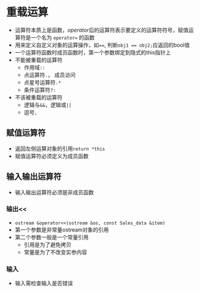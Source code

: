 # 重载运算

- 运算符本质上是函数，*operator*后的运算符表示要定义的运算符符号，赋值运算符是一个名为 `operator=` 的函数
- 用来定义自定义对象的运算操作，如`==`, 判断`obj1 == obj2;`应返回的bool值
- 一个运算符函数时成员函数时，第一个参数绑定到隐式的this指针上
- 不能被重载的运算符
  - 作用域`::`
  - 点运算符`.`， 成员访问
  - 点星号运算符`.*`
  - 条件运算符`?:`
- 不该被重载的运算符
  - 逻辑与`&&`，逻辑或`||`
  - 逗号`,`

## 赋值运算符

- 返回左侧运算对象的引用`return *this`
- 赋值运算符必须定义为成员函数

## 输入输出运算符

- 输入输出运算符必须是非成员函数

### 输出<<

- `ostream &operator<<(ostream &os, const Sales_data &item)`
- 第一个参数是非常量ostream对象的引用
- 第二个参数一般是一个常量引用
  - 引用是为了避免拷贝
  - 常量是为了不改变实参内容

### 输入

- 输入需检查输入是否错误
